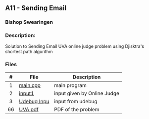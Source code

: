 ## A11 - Sending Email
### Bishop Swearingen
### Description: 

Solution to Sending Email UVA online judge problem using Djisktra's shortest path algorithm

### Files

|   #   | File             | Description                                        |
| :---: | ---------------- | -------------------------------------------------- |
|   1   | [main.cpp](https://github.com/BishopSwearingen/4883-Prog-Tech/blob/main/Assignments/A11/main.cpp)         | main program     |
|   2   | [input1](https://github.com/BishopSwearingen/4883-Prog-Tech/blob/main/Assignments/A06/input1) | input given by Online Judge         |
|   3   | [Udebug Inpu](https://github.com/BishopSwearingen/4883-Prog-Tech/blob/main/Assignments/A11/UDebugInput) | input from udebug |
|   66  | [UVA pdf](https://github.com/BishopSwearingen/4883-Prog-Tech/blob/main/Assignments/A11/10986.pdf) | PDF of the problem |



